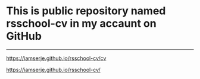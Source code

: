 # This is public repository named rsschool-cv in my accaunt on GitHub

---

https://iamserje.github.io/rsschool-cv/cv

https://iamserje.github.io/rsschool-cv/
